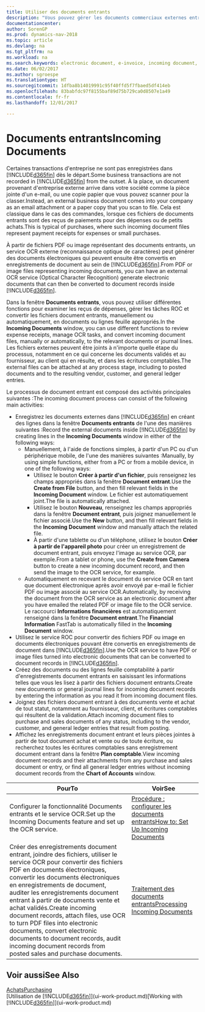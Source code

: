 ```yaml
---
title: Utiliser des documents entrants
description: "Vous pouvez gérer les documents commerciaux externes entrants, tels que des réceptions de paiement ou des fichiers PDF, gérer des tâches OCR, et convertir des dossiers en documents électroniques et enregistrements dans Dynamics NAV."
documentationcenter: 
author: SorenGP
ms.prod: dynamics-nav-2018
ms.topic: article
ms.devlang: na
ms.tgt_pltfrm: na
ms.workload: na
ms.search.keywords: electronic document, e-invoice, incoming document, OCR, ecommerce, document exchange, import invoice
ms.date: 06/02/2017
ms.author: sgroespe
ms.translationtype: HT
ms.sourcegitcommit: 1dfba8b14019991c95f40ffd5f7fbaed5df414eb
ms.openlocfilehash: 83babfdc97f8155baf89d75b729ca0d8507e1a49
ms.contentlocale: fr-fr
ms.lasthandoff: 12/01/2017

---
```

# <a name="incoming-documents"></a><span data-ttu-id="7a8ff-103">Documents entrants</span><span class="sxs-lookup"><span data-stu-id="7a8ff-103">Incoming Documents</span></span>
<span data-ttu-id="7a8ff-104">Certaines transactions d'entreprise ne sont pas enregistrées dans [!INCLUDE[d365fin](includes/d365fin_md.md)] dès le départ.</span><span class="sxs-lookup"><span data-stu-id="7a8ff-104">Some business transactions are not recorded in [!INCLUDE[d365fin](includes/d365fin_md.md)] from the outset.</span></span> <span data-ttu-id="7a8ff-105">À la place, un document provenant d'entreprise externe arrive dans votre société comme la pièce jointe d'un e-mail, ou une copie papier que vous pouvez scanner pour la classer.</span><span class="sxs-lookup"><span data-stu-id="7a8ff-105">Instead, an external business document comes into your company as an email attachment or a paper copy that you scan to file.</span></span> <span data-ttu-id="7a8ff-106">Cela est classique dans le cas des commandes, lorsque ces fichiers de documents entrants sont des reçus de paiements pour des dépenses ou de petits achats.</span><span class="sxs-lookup"><span data-stu-id="7a8ff-106">This is typical of purchases, where such incoming document files represent payment receipts for expenses or small purchases.</span></span>

<span data-ttu-id="7a8ff-107">À partir de fichiers PDF ou image représentant des documents entrants, un service OCR externe (reconnaissance optique de caractères) peut générer des documents électroniques qui peuvent ensuite être convertis en enregistrements de document au sein de [!INCLUDE[d365fin](includes/d365fin_md.md)].</span><span class="sxs-lookup"><span data-stu-id="7a8ff-107">From PDF or image files representing incoming documents, you can have an external OCR service (Optical Character Recognition) generate electronic documents that can then be converted to document records inside [!INCLUDE[d365fin](includes/d365fin_md.md)].</span></span>

<span data-ttu-id="7a8ff-108">Dans la fenêtre **Documents entrants**, vous pouvez utiliser différentes fonctions pour examiner les reçus de dépenses, gérer les tâches ROC et convertir les fichiers document entrants, manuellement ou automatiquement, en documents ou lignes feuille appropriés.</span><span class="sxs-lookup"><span data-stu-id="7a8ff-108">In the **Incoming Documents** window, you can use different functions to review expense receipts, manage OCR tasks, and convert incoming document files, manually or automatically, to the relevant documents or journal lines.</span></span> <span data-ttu-id="7a8ff-109">Les fichiers externes peuvent être joints à n'importe quelle étape du processus, notamment en ce qui concerne les documents validés et au fournisseur, au client qui en résulte, et dans les écritures comptables.</span><span class="sxs-lookup"><span data-stu-id="7a8ff-109">The external files can be attached at any process stage, including to posted documents and to the resulting vendor, customer, and general ledger entries.</span></span>

<span data-ttu-id="7a8ff-110">Le processus de document entrant est composé des activités principales suivantes :</span><span class="sxs-lookup"><span data-stu-id="7a8ff-110">The incoming document process can consist of the following main activities:</span></span>

* <span data-ttu-id="7a8ff-111">Enregistrez les documents externes dans [!INCLUDE[d365fin](includes/d365fin_md.md)] en créant des lignes dans la fenêtre **Documents entrants** de l'une des manières suivantes :</span><span class="sxs-lookup"><span data-stu-id="7a8ff-111">Record the external documents inside [!INCLUDE[d365fin](includes/d365fin_md.md)] by creating lines in the **Incoming Documents** window in either of the following ways:</span></span>
  * <span data-ttu-id="7a8ff-112">Manuellement, à l'aide de fonctions simples, à partir d'un PC ou d'un périphérique mobile, de l'une des manières suivantes :</span><span class="sxs-lookup"><span data-stu-id="7a8ff-112">Manually, by using simple functions, either from a PC or from a mobile device, in one of the following ways:</span></span>
    * <span data-ttu-id="7a8ff-113">Utilisez le bouton **Créer à partir d'un fichier**, puis renseignez les champs appropriés dans la fenêtre **Document entrant**.</span><span class="sxs-lookup"><span data-stu-id="7a8ff-113">Use the **Create from File** button, and then fill relevant fields in the **Incoming Document** window.</span></span> <span data-ttu-id="7a8ff-114">Le fichier est automatiquement joint.</span><span class="sxs-lookup"><span data-stu-id="7a8ff-114">The file is automatically attached.</span></span>  
    * <span data-ttu-id="7a8ff-115">Utilisez le bouton **Nouveau**, renseignez les champs appropriés dans la fenêtre **Document entrant**, puis joignez manuellement le fichier associé.</span><span class="sxs-lookup"><span data-stu-id="7a8ff-115">Use the **New** button, and then fill relevant fields in the **Incoming Document** window and manually attach the related file.</span></span>
    * <span data-ttu-id="7a8ff-116">À partir d'une tablette ou d'un téléphone, utilisez le bouton **Créer à partir de l'appareil photo** pour créer un enregistrement de document entrant, puis envoyez l'image au service OCR, par exemple.</span><span class="sxs-lookup"><span data-stu-id="7a8ff-116">From a tablet or phone, use the **Create from Camera** button to create a new incoming document record, and then send the image to the OCR service, for example.</span></span>
  * <span data-ttu-id="7a8ff-117">Automatiquement en recevant le document du service OCR en tant que document électronique après avoir envoyé par e-mail le fichier PDF ou image associé au service OCR.</span><span class="sxs-lookup"><span data-stu-id="7a8ff-117">Automatically, by receiving the document from the OCR service as an electronic document after you have emailed the related PDF or image file to the OCR service.</span></span> <span data-ttu-id="7a8ff-118">Le raccourci **Informations financières** est automatiquement renseigné dans la fenêtre **Document entrant**.</span><span class="sxs-lookup"><span data-stu-id="7a8ff-118">The **Financial Information** FastTab is automatically filled in the **Incoming Document** window.</span></span>
* <span data-ttu-id="7a8ff-119">Utilisez le service ROC pour convertir des fichiers PDF ou image en documents électroniques pouvant être convertis en enregistrements de document dans [!INCLUDE[d365fin](includes/d365fin_md.md)].</span><span class="sxs-lookup"><span data-stu-id="7a8ff-119">Use the OCR service to have PDF or image files turned into electronic documents that can be converted to document records in [!INCLUDE[d365fin](includes/d365fin_md.md)].</span></span>
* <span data-ttu-id="7a8ff-120">Créez des documents ou des lignes feuille comptabilité à partir d'enregistrements document entrants en saisissant les informations telles que vous les lisez à partir des fichiers document entrants.</span><span class="sxs-lookup"><span data-stu-id="7a8ff-120">Create new documents or general journal lines for incoming document records by entering the information as you read it from incoming document files.</span></span>
* <span data-ttu-id="7a8ff-121">Joignez des fichiers document entrant à des documents vente et achat de tout statut, notamment au fournisseur, client, et écritures comptables qui résultent de la validation.</span><span class="sxs-lookup"><span data-stu-id="7a8ff-121">Attach incoming document files to purchase and sales documents of any status, including to the vendor, customer, and general ledger entries that result from posting.</span></span>
* <span data-ttu-id="7a8ff-122">Affichez les enregistrements document entrant et leurs pièces jointes à partir de tout document achat et vente ou de toute écriture, ou recherchez toutes les écritures comptables sans enregistrement document entrant dans la fenêtre **Plan comptable**.</span><span class="sxs-lookup"><span data-stu-id="7a8ff-122">View incoming document records and their attachments from any purchase and sales document or entry, or find all general ledger entries without incoming document records from the **Chart of Accounts** window.</span></span>

| <span data-ttu-id="7a8ff-123">Pour</span><span class="sxs-lookup"><span data-stu-id="7a8ff-123">To</span></span> | <span data-ttu-id="7a8ff-124">Voir</span><span class="sxs-lookup"><span data-stu-id="7a8ff-124">See</span></span> |
| --- | --- |
| <span data-ttu-id="7a8ff-125">Configurer la fonctionnalité Documents entrants et le service OCR.</span><span class="sxs-lookup"><span data-stu-id="7a8ff-125">Set up the Incoming Documents feature and set up the OCR service.</span></span> |[<span data-ttu-id="7a8ff-126">Procédure : configurer les documents entrants</span><span class="sxs-lookup"><span data-stu-id="7a8ff-126">How to: Set Up Incoming Documents</span></span>](across-how-setup-income-documents.md) |
| <span data-ttu-id="7a8ff-127">Créer des enregistrements document entrant, joindre des fichiers, utiliser le service OCR pour convertir des fichiers PDF en documents électroniques, convertir les documents électroniques en enregistrements de document, auditer les enregistrements document entrant à partir de documents vente et achat validés.</span><span class="sxs-lookup"><span data-stu-id="7a8ff-127">Create incoming document records, attach files, use OCR to turn PDF files into electronic documents, convert electronic documents to document records, audit incoming document records from posted sales and purchase documents.</span></span> |[<span data-ttu-id="7a8ff-128">Traitement des documents entrants</span><span class="sxs-lookup"><span data-stu-id="7a8ff-128">Processing Incoming Documents</span></span>](across-process-income-documents.md) |

## <a name="see-also"></a><span data-ttu-id="7a8ff-129">Voir aussi</span><span class="sxs-lookup"><span data-stu-id="7a8ff-129">See Also</span></span>
[<span data-ttu-id="7a8ff-130">Achats</span><span class="sxs-lookup"><span data-stu-id="7a8ff-130">Purchasing</span></span>](purchasing-manage-purchasing.md)  
<span data-ttu-id="7a8ff-131">[Utilisation de [!INCLUDE[d365fin](includes/d365fin_md.md)]](ui-work-product.md)</span><span class="sxs-lookup"><span data-stu-id="7a8ff-131">[Working with [!INCLUDE[d365fin](includes/d365fin_md.md)]](ui-work-product.md)</span></span>

